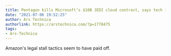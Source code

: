 ```yaml
---
title: Pentagon kills Microsoft’s $10B JEDI cloud contract, says tech is now outdated
date: "2021-07-06 19:52:25"
author: Ars Technica
authorlink: https://arstechnica.com/?p=1778475
tags:
- Ars-Technica
---
```

Amazon's legal stall tactics seem to have paid off.